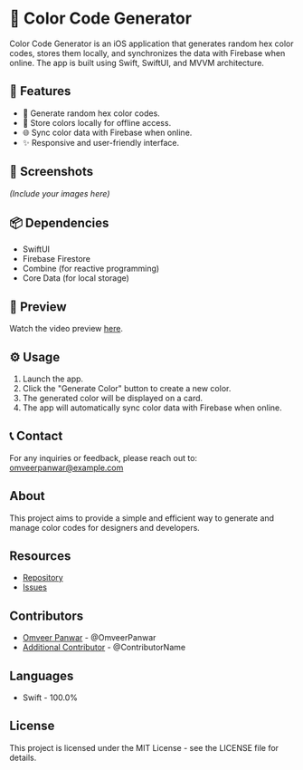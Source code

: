 # 🎨 Color Code Generator

Color Code Generator is an iOS application that generates random hex color codes, stores them locally, and synchronizes the data with Firebase when online. The app is built using Swift, SwiftUI, and MVVM architecture.

## 🌟 Features
- 🎲 Generate random hex color codes.
- 💾 Store colors locally for offline access.
- 🌐 Sync color data with Firebase when online.
- ✨ Responsive and user-friendly interface.

## 📸 Screenshots
*(Include your images here)*

## 📦 Dependencies
- SwiftUI
- Firebase Firestore
- Combine (for reactive programming)
- Core Data (for local storage)

## 🎥 Preview
Watch the video preview [here](#).

## ⚙️ Usage
1. Launch the app.
2. Click the "Generate Color" button to create a new color.
3. The generated color will be displayed on a card.
4. The app will automatically sync color data with Firebase when online.

## 📞 Contact
For any inquiries or feedback, please reach out to: omveerpanwar@example.com

## About
This project aims to provide a simple and efficient way to generate and manage color codes for designers and developers.

## Resources
- [Repository](#)
- [Issues](#)

## Contributors
- [Omveer Panwar](#) - @OmveerPanwar
- [Additional Contributor](#) - @ContributorName

## Languages
- Swift - 100.0%

## License
This project is licensed under the MIT License - see the LICENSE file for details.

